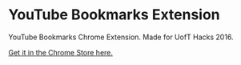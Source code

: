 # YouTube Bookmarks Extension
YouTube Bookmarks Chrome Extension. Made for UofT Hacks 2016.  

[Get it in the Chrome Store here.](https://chrome.google.com/webstore/detail/youtube-bookmarks-extensi/dfnjmoapbenfgalndmceekhdkfolhipp)
